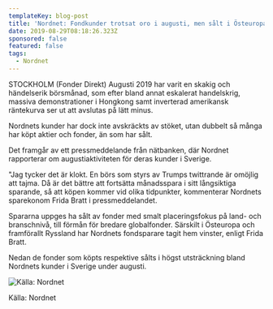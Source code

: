 ```yaml
---
templateKey: blog-post
title: 'Nordnet: Fondkunder trotsat oro i augusti, men sålt i Östeuropa'
date: 2019-08-29T08:18:26.323Z
sponsored: false
featured: false
tags:
  - Nordnet
---
```

STOCKHOLM (Fonder Direkt) Augusti 2019 har varit en skakig och händelserik börsmånad, som efter bland annat eskalerat handelskrig, massiva demonstrationer i Hongkong samt inverterad amerikansk räntekurva ser ut att avslutas på lätt minus.



Nordnets kunder har dock inte avskräckts av stöket, utan dubbelt så många har köpt aktier och fonder, än som har sålt.



Det framgår av ett pressmeddelande från nätbanken, där Nordnet rapporterar om augustiaktiviteten för deras kunder i Sverige.



"Jag tycker det är klokt. En börs som styrs av Trumps twittrande är omöjlig att tajma. Då är det bättre att fortsätta månadsspara i sitt långsiktiga sparande, så att köpen kommer vid olika tidpunkter, kommenterar Nordnets sparekonom Frida Bratt i pressmeddelandet.



Spararna uppges ha sålt av fonder med smalt placeringsfokus på land- och branschnivå, till förmån för bredare globalfonder. Särskilt i Östeuropa och framförallt Ryssland har Nordnets fondsparare tagit hem vinster, enligt Frida Bratt.



Nedan de fonder som köpts respektive sålts i högst utsträckning bland Nordnets kunder i Sverige under augusti.

![Källa: Nordnet](/img/nordnet29aug.png)

<span class="image-caption">Källa: Nordnet</span>
